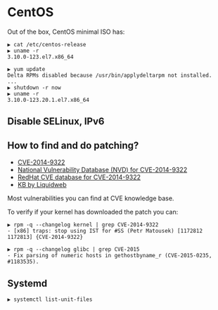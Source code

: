 # CentOS

Out of the box, CentOS minimal ISO has:

```
▶ cat /etc/centos-release
▶ uname -r
3.10.0-123.el7.x86_64

▶ yum update
Delta RPMs disabled because /usr/bin/applydeltarpm not installed.
...
▶ shutdown -r now
▶ uname -r
3.10.0-123.20.1.el7.x86_64
```

## Disable SELinux, IPv6



## How to find and do patching?

* [CVE-2014-9322](http://www.liquidweb.com/kb/information-on-cve-2014-9322-vulnerability-for-red-hat-and-centos/)
* [National Vulnerability Database (NVD) for CVE-2014-9322](http://web.nvd.nist.gov/view/vuln/detail?vulnId=CVE-2014-9322)
* [RedHat CVE database for CVE-2014-9322](https://access.redhat.com/security/cve/CVE-2014-9322)
* [KB by Liquidweb](http://www.liquidweb.com/kb/)

Most vulnerabilities you can find at CVE knowledge base.

To verify if your kernel has downloaded the patch you can:

```
▶ rpm -q --changelog kernel | grep CVE-2014-9322
- [x86] traps: stop using IST for #SS (Petr Matousek) [1172812 1172813] {CVE-2014-9322}

▶ rpm -q --changelog glibc | grep CVE-2015
- Fix parsing of numeric hosts in gethostbyname_r (CVE-2015-0235, #1183535).
```

## Systemd

```
▶ systemctl list-unit-files
```